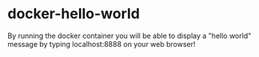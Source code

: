 # docker-hello-world
By running the docker container you will be able to display a "hello world" message by typing localhost:8888 on your web browser!
